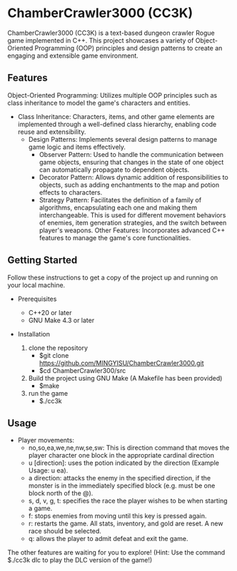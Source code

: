 # ChamberCrawler3000 (CC3K)

ChamberCrawler3000 (CC3K) is a text-based dungeon crawler Rogue game implemented in C++. This project showcases a variety of Object-Oriented Programming (OOP) principles and design patterns to create an engaging and extensible game environment.

## Features

Object-Oriented Programming: Utilizes multiple OOP principles such as class inheritance to model the game's characters and entities.

- Class Inheritance: Characters, items, and other game elements are implemented through a well-defined class hierarchy, enabling code reuse and extensibility.
  - Design Patterns: Implements several design patterns to manage game logic and items effectively.
    - Observer Pattern: Used to handle the communication between game objects, ensuring that changes in the state of one object can automatically propagate to dependent objects.
    - Decorator Pattern: Allows dynamic addition of responsibilities to objects, such as adding enchantments to the map and potion effects to characters.
    - Strategy Pattern: Facilitates the definition of a family of algorithms, encapsulating each one and making them interchangeable. This is used for different movement behaviors of enemies, item generation strategies, and the switch between player's weapons.
Other Features: Incorporates advanced C++ features to manage the game's core functionalities.

## Getting Started

Follow these instructions to get a copy of the project up and running on your local machine.

- Prerequisites
  - C++20 or later
  - GNU Make 4.3 or later

- Installation
  1. clone the repository
     - $git clone <https://github.com/MINGYISU/ChamberCrawler3000.git>
     - $cd ChamberCrawler300/src
  2. Build the project using GNU Make (A Makefile has been provided)
     - $make
  3. run the game
     - $./cc3k

## Usage

- Player movements:
  - no,so,ea,we,ne,nw,se,sw: This is direction command that moves the player character one block in the appropriate cardinal direction
  - u [direction]: uses the potion indicated by the direction (Example Usage: u ea).
  - a direction: attacks the enemy in the specified direction, if the monster is in the immediately specified block (e.g. must
be one block north of the @).
  - s, d, v, g, t: specifies the race the player wishes to be when starting a game.
  - f: stops enemies from moving until this key is pressed again.
  - r: restarts the game. All stats, inventory, and gold are reset. A new race should be selected.
  - q: allows the player to admit defeat and exit the game.

The other features are waiting for you to explore! (Hint: Use the command $./cc3k dlc to play the DLC version of the game!)
